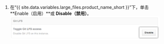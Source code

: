 1. 在“{{ site.data.variables.large_files.product_name_short }}”下，单击 **Enable（启用）**或 **Disable（禁用）**。 ![禁用按钮](/assets/images/enterprise/management-console/git-lfs-toggle.png)
